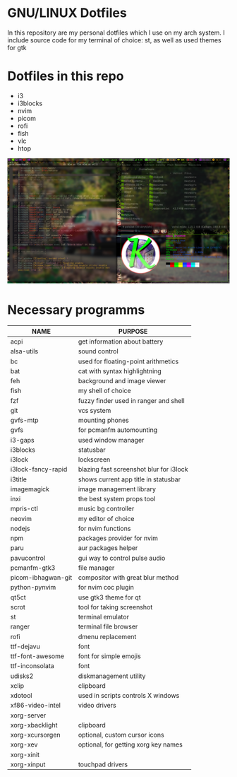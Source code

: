 # GNU/LINUX Dotfiles

In this repository are my personal dotfiles which I use on my arch system.
I include source code for my terminal of choice: st, as well as used themes for gtk

# Dotfiles in this repo
+ i3
+ i3blocks
+ nvim
+ picom
+ rofi
+ fish
+ vlc
+ htop

![screenshot](screenshot.png)

# Necessary programms
| NAME                 | PURPOSE                                 |
|----------------------|-----------------------------------------|
| acpi                 | get information about battery           |
| alsa-utils           | sound control                           |
| bc                   | used for floating-point arithmetics     |
| bat                  | cat with syntax highlightning           |
| feh                  | background and image viewer             |
| fish                 | my shell of choice                      |
| fzf                  | fuzzy finder used in ranger and shell   |
| git                  | vcs system                              |
| gvfs-mtp             | mounting phones                         |
| gvfs                 | for pcmanfm automounting                |
| i3-gaps              | used window manager                     |
| i3blocks             | statusbar                               |
| i3lock               | lockscreen                              |
| i3lock-fancy-rapid   | blazing fast screenshot blur for i3lock |
| i3title              | shows current app title in statusbar    |
| imagemagick          | image management library                |
| inxi                 | the best system props tool              |
| mpris-ctl            | music bg controller                     |
| neovim               | my editor of choice                     |
| nodejs               | for nvim functions                      |
| npm                  | packages provider for nvim              |
| paru                 | aur packages helper                     |
| pavucontrol          | gui way to control pulse audio          |
| pcmanfm-gtk3         | file manager                            |
| picom-ibhagwan-git   | compositor with great blur method       |
| python-pynvim        | for nvim coc plugin                     |
| qt5ct                | use gtk3 theme for qt                   |
| scrot                | tool for taking screenshot              |
| st                   | terminal emulator                       |
| ranger               | terminal file browser                   |
| rofi                 | dmenu replacement                       |
| ttf-dejavu           | font                                    |
| ttf-font-awesome     | font for simple emojis                  |
| ttf-inconsolata      | font                                    |
| udisks2              | diskmanagement utility                  |
| xclip                | clipboard                               |
| xdotool              | used in scripts controls X windows      |
| xf86-video-intel     | video drivers                           |
| xorg-server          |                                         |
| xorg-xbacklight      | clipboard                               |
| xorg-xcursorgen      | optional, custom cursor icons           |
| xorg-xev             | optional, for getting xorg key names    |
| xorg-xinit           |                                         |
| xorg-xinput          | touchpad drivers                        |

